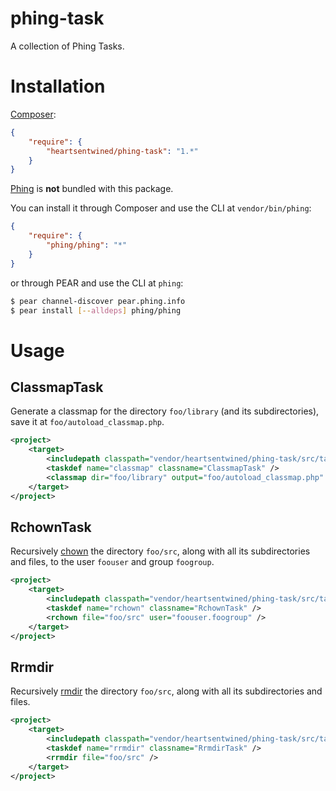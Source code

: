 # phing-task

A collection of Phing Tasks.

# Installation

[Composer](http://getcomposer.org/):

```json
{
    "require": {
        "heartsentwined/phing-task": "1.*"
    }
}
```

[Phing](https://github.com/phingofficial/phing) is **not** bundled with this package.

You can install it through Composer and use the CLI at `vendor/bin/phing`:

```json
{
    "require": {
        "phing/phing": "*"
    }
}
```

or through PEAR and use the CLI at `phing`:

```sh
$ pear channel-discover pear.phing.info
$ pear install [--alldeps] phing/phing
```

# Usage

## ClassmapTask

Generate a classmap for the directory `foo/library` (and its subdirectories), save it at `foo/autoload_classmap.php`.

```xml
<project>
    <target>
        <includepath classpath="vendor/heartsentwined/phing-task/src/task" />
        <taskdef name="classmap" classname="ClassmapTask" />
        <classmap dir="foo/library" output="foo/autoload_classmap.php" />
    </target>
</project>
```

## RchownTask

Recursively [chown](http://php.net/manual/en/function.chown.php) the directory `foo/src`, along with all its subdirectories and files, to the user `foouser` and group `foogroup`.

```xml
<project>
    <target>
        <includepath classpath="vendor/heartsentwined/phing-task/src/task" />
        <taskdef name="rchown" classname="RchownTask" />
        <rchown file="foo/src" user="foouser.foogroup" />
    </target>
</project>
```

## Rrmdir

Recursively [rmdir](http://php.net/manual/en/function.rmdir.php) the directory `foo/src`, along with all its subdirectories and files.

```xml
<project>
    <target>
        <includepath classpath="vendor/heartsentwined/phing-task/src/task" />
        <taskdef name="rrmdir" classname="RrmdirTask" />
        <rrmdir file="foo/src" />
    </target>
</project>
```
